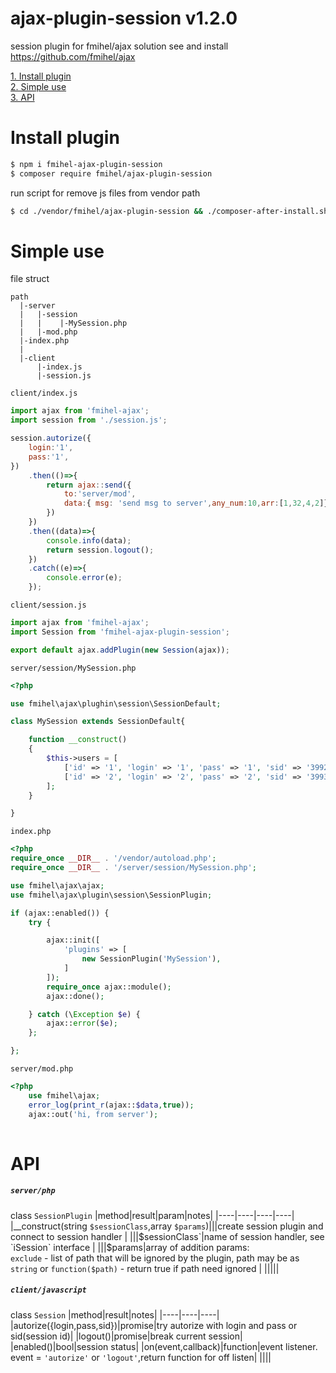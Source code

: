 # ajax-plugin-session v1.2.0
session plugin for fmihel/ajax solution
see and install https://github.com/fmihel/ajax

[1. Install plugin](#install)<br/>
[2. Simple use](#simpleuse)<br/>
[3. API](#api)<br/>

# <a name="install">Install plugin</a>

```bash
$ npm i fmihel-ajax-plugin-session
$ composer require fmihel/ajax-plugin-session 
```
run script for remove js files from vendor path 
```bash
$ cd ./vendor/fmihel/ajax-plugin-session && ./composer-after-install.sh && cd ../../../

```


# <a name="simpleuse">Simple use</a>
file struct
```
path
  |-server
  |   |-session
  |   |    |-MySession.php
  |   |-mod.php
  |-index.php
  |
  |-client
      |-index.js
      |-session.js
```

```client/index.js```
```js 
import ajax from 'fmihel-ajax';
import session from './session.js';

session.autorize({ 
    login:'1',
    pass:'1',
})
    .then(()=>{
        return ajax::send({
            to:'server/mod',
            data:{ msg: 'send msg to server',any_num:10,arr:[1,32,4,2]},
        })
    })
    .then((data)=>{
        console.info(data);
        return session.logout();
    })
    .catch((e)=>{
        console.error(e);
    });

```

```client/session.js```
```js 
import ajax from 'fmihel-ajax';
import Session from 'fmihel-ajax-plugin-session';

export default ajax.addPlugin(new Session(ajax));

```

```server/session/MySession.php```
```php
<?php

use fmihel\ajax\plughin\session\SessionDefault;

class MySession extends SessionDefault{

    function __construct()
    {
        $this->users = [
            ['id' => '1', 'login' => '1', 'pass' => '1', 'sid' => '3992', 'rights' => ['admin']],
            ['id' => '2', 'login' => '2', 'pass' => '2', 'sid' => '3993', 'rights' => ['manager']],
        ];
    }

}
```


```index.php```
```php
<?php
require_once __DIR__ . '/vendor/autoload.php';
require_once __DIR__ . '/server/session/MySession.php';

use fmihel\ajax\ajax;
use fmihel\ajax\plugin\session\SessionPlugin;

if (ajax::enabled()) {
    try {

        ajax::init([
            'plugins' => [
                new SessionPlugin('MySession'),
            ]
        ]);
        require_once ajax::module();
        ajax::done();

    } catch (\Exception $e) {
        ajax::error($e);
    };

};

```

```server/mod.php``` 
```php
<?php
    use fmihel\ajax;
    error_log(print_r(ajax::$data,true));
    ajax::out('hi, from server');
    
```

# <a name="api">API</a>
#####  ``server/php``

class ```SessionPlugin```
|method|result|param|notes|
|----|----|----|----|
|__construct(string `$sessionClass`,array `$params`)|||create session plugin and connect to session handler  |
|||$sessionClass`|name of session handler, see `iSession` interface |
|||$params|array of addition params: <br> `exclude` - list of path that will be ignored by the plugin, path may be as `string` or `function($path)` - return true if path need ignored |
|||||




#####  ``client/javascript``
class ```Session``` 
|method|result|notes|
|----|----|----|
|autorize({login,pass,sid})|promise|try autorize with login and pass or sid(session id)|
|logout()|promise|break current session|
|enabled()|bool|session status|
|on(event,callback)|function|event listener. event = ``'autorize'`` or ``'logout'``,return function for off listen|
||||



